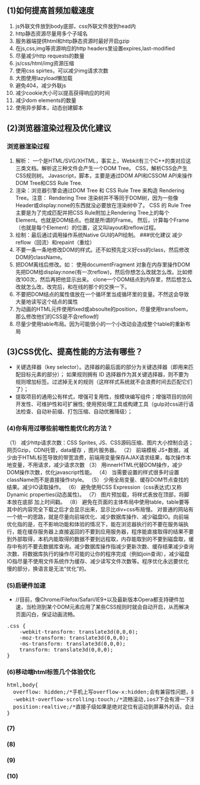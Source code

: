 ## (1)如何提高首频加载速度
1. js外联文件放到body底部，css外联文件放到head内 
2. http静态资源尽量用多个子域名 
3. 服务器端提供html和http静态资源时最好开启gzip 
4. 在js,css,img等资源响应的http headers里设置expires,last-modified 
5. 尽量减少http requests的数量 
6. js/css/html/img资源压缩 
7. 使用css spirtes，可以减少img请求次数 
8. 大图使用lazyload懒加载 
9. 避免404，减少外联js 
10. 减少cookie大小可以提高获得响应的时间 
11. 减少dom elements的数量 
12. 使用异步脚本，动态创建脚本

## (2)浏览器渲染过程及优化建议
### 浏览器渲染过程
1. 解析： 一个是HTML/SVG/XHTML，事实上，Webkit有三个C++的类对应这三类文档。解析这三种文件会产生一个DOM Tree。 CSS，解析CSS会产生CSS规则树。 Javascript，脚本，主要是通过DOM API和CSSOM API来操作DOM Tree和CSS Rule Tree. 
2. 渲染：浏览器引擎会通过DOM Tree 和 CSS Rule Tree 来构造 Rendering Tree。注意： Rendering Tree 渲染树并不等同于DOM树，因为一些像Header或display:none的东西就没必要放在渲染树中了。 CSS 的 Rule Tree主要是为了完成匹配并把CSS Rule附加上Rendering Tree上的每个Element。也就是DOM结点。也就是所谓的Frame。 然后，计算每个Frame（也就是每个Element）的位置，这又叫layout和reflow过程。 
3. 绘制：最后通过调用操作系统Native GUI的API绘制。
###优化建议
减少reflow（回流）和repaint（重绘）
1. 不要一条一条地修改DOM的样式。还不如预先定义好css的class，然后修改DOM的className。 
2. 把DOM离线后修改。如： 使用documentFragment 对象在内存里操作DOM 先把DOM给display:none(有一次reflow)，然后你想怎么改就怎么改。比如修改100次，然后再把他显示出来。 clone一个DOM结点到内存里，然后想怎么改就怎么改，改完后，和在线的那个的交换一下。 
3. 不要把DOM结点的属性值放在一个循环里当成循环里的变量。不然这会导致大量地读写这个结点的属性 
4. 为动画的HTML元件使用fixed或absoulte的position，尽量使用transfoem，那么修改他们的CSS是不会reflow的 
5. 尽量少使用table布局。因为可能很小的一个小改动会造成整个table的重新布局

## (3)CSS优化、提高性能的方法有哪些？
+ 关键选择器（key selector）。选择器的最后面的部分为关键选择器（即用来匹配目标元素的部分）； 如果规则拥有 ID 选择器作为其关键选择器，则不要为规则增加标签。过滤掉无关的规则（这样样式系统就不会浪费时间去匹配它们了）； 
+ 提取项目的通用公有样式，增强可复用性，按模块编写组件；增强项目的协同开发性、可维护性和可扩展性; 使用预处理工具或构建工具（gulp对css进行语法检查、自动补前缀、打包压缩、自动优雅降级）；
### (4)你有用过哪些前端性能优化的方法？
（1） 减少http请求次数：CSS Sprites, JS、CSS源码压缩、图片大小控制合适；网页Gzip，CDN托管，data缓存 ，图片服务器。
（2） 前端模板 JS+数据，减少由于HTML标签导致的带宽浪费，前端用变量保存AJAX请求结果，每次操作本地变量，不用请求，减少请求次数
（3） 用innerHTML代替DOM操作，减少DOM操作次数，优化javascript性能。
（4） 当需要设置的样式很多时设置className而不是直接操作style。
（5） 少用全局变量、缓存DOM节点查找的结果。减少IO读取操作。
（6） 避免使用CSS Expression（css表达式)又称Dynamic properties(动态属性)。
（7） 图片预加载，将样式表放在顶部，将脚本放在底部  加上时间戳。
（8） 避免在页面的主体布局中使用table，table要等其中的内容完全下载之后才会显示出来，显示比div+css布局慢。
对普通的网站有一个统一的思路，就是尽量向前端优化、减少数据库操作、减少磁盘IO。向前端优化指的是，在不影响功能和体验的情况下，能在浏览器执行的不要在服务端执行，能在缓存服务器上直接返回的不要到应用服务器，程序能直接取得的结果不要到外部取得，本机内能取得的数据不要到远程取，内存能取到的不要到磁盘取，缓存中有的不要去数据库查询。减少数据库操作指减少更新次数、缓存结果减少查询次数、将数据库执行的操作尽可能的让你的程序完成（例如join查询），减少磁盘IO指尽量不使用文件系统作为缓存、减少读写文件次数等。程序优化永远要优化慢的部分，换语言是无法“优化”的。
### (5)启硬件加速
+ //目前，像Chrome/Filefox/Safari/IE9+以及最新版本Opera都支持硬件加速，当检测到某个DOM元素应用了某些CSS规则时就会自动开启，从而解决页面闪白，保证动画流畅。
<pre>
.css {
    -webkit-transform: translate3d(0,0,0);
    -moz-transform: translate3d(0,0,0);
    -ms-transform: translate3d(0,0,0);
    transform: translate3d(0,0,0);
}
</pre>
### (6)移动端html标签几个体验优化
<pre>
html,body{
  overflow: hidden;/*手机上写overflow-x:hidden;会有兼容性问题，如果子级如果是绝对定位有运动到屏幕外的话ios7系统会出现留白*/
  -webkit-overflow-scrolling:touch;/*流畅滚动,ios7下会有滑一下滑不动的情况，所以需要写上*/
  position:realtive;/*直接子级如果是绝对定位有运动到屏幕外的话，会出现留白*/
}
</pre>
### (7)
### (8)
### (9)
### (10)


